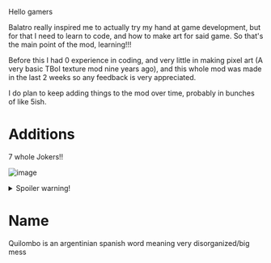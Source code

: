 Hello gamers

Balatro really inspired me to actually try my hand at game development, but for that I need to learn to code, and how to make art for said game. So that's the main point of the mod, learning!!!

Before this I had 0 experience in coding, and very little in making pixel art (A very basic TBoI texture mod nine years ago), and this whole mod was made in the last 2 weeks so any feedback is very appreciated.

I do plan to keep adding things to the mod over time, probably in bunches of like 5ish.

# Additions
7 whole Jokers!!

![image](https://github.com/user-attachments/assets/dc8740d0-cc63-472a-ade2-55a5affeab09)
<details>
    <summary>Spoiler warning!</summary>
  
    Faustian Bargain | This Joker's Xmult is multiplied by X1.5 for every 6 in your full deck. If your hand ever contains three 6s, YOU LOSE 
    Fine Wine        | Food Jokers grow instead of decaying 
    Prosopagnosia    | All face cards count as Kings, Queens and Jacks 
    Golden Idol      | x0.25 Mult, Gains $25 sell value every round 
    World Cutter     | Lowers the level of first played poker hand each round. Lowering the level of a poker hand gives $7 
    Daydreamer       | Every played hand has a 1 in 4 chance to upgrade a random poker hand 
    Sleepy Joker     | Gains a tenth of the chips of every scoring card. Playing cards don't give any chips 
    
</details>

# Name
Quilombo is an argentinian spanish word meaning very disorganized/big mess
